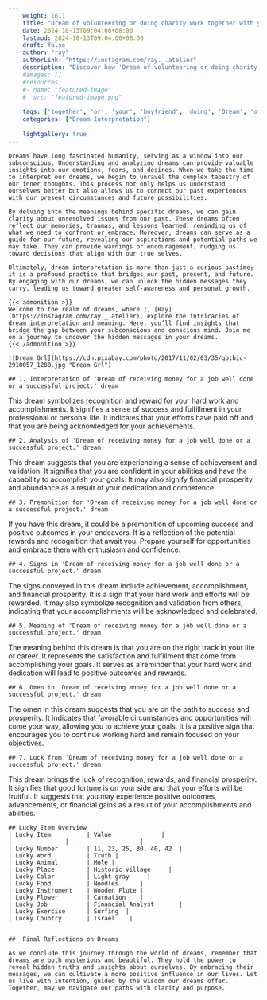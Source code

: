 ```yaml
---
    weight: 1611
    title: "Dream of volunteering or doing charity work together with your boyfriend"  # Assuming 'title' column exists
    date: 2024-10-13T09:04:00+08:00
    lastmod: 2024-10-13T09:04:00+08:00
    draft: false
    author: "ray"
    authorLink: "https://instagram.com/ray._.atelier"
    description: "Discover how 'Dream of volunteering or doing charity work together with your boyfriend' can interpret your future and uncover its significant meanings in your life."
    #images: []
    #resources:
    #- name: "featured-image"
    #  src: "featured-image.png"
    
    tags: ['together', 'or', 'your', 'boyfriend', 'doing', 'Dream', 'of', 'work', 'with', 'charity', 'volunteering']
    categories: ["Dream Interpretation"]
    
    lightgallery: true
---
```

    
    Dreams have long fascinated humanity, serving as a window into our subconscious. Understanding and analyzing dreams can provide valuable insights into our emotions, fears, and desires. When we take the time to interpret our dreams, we begin to unravel the complex tapestry of our inner thoughts. This process not only helps us understand ourselves better but also allows us to connect our past experiences with our present circumstances and future possibilities.
    
    By delving into the meanings behind specific dreams, we can gain clarity about unresolved issues from our past. These dreams often reflect our memories, traumas, and lessons learned, reminding us of what we need to confront or embrace. Moreover, dreams can serve as a guide for our future, revealing our aspirations and potential paths we may take. They can provide warnings or encouragement, nudging us toward decisions that align with our true selves.
    
    Ultimately, dream interpretation is more than just a curious pastime; it is a profound practice that bridges our past, present, and future. By engaging with our dreams, we can unlock the hidden messages they carry, leading us toward greater self-awareness and personal growth.
    
    {{< admonition >}}
    Welcome to the realm of dreams, where I, [Ray](https://instagram.com/ray._.atelier), explore the intricacies of dream interpretation and meaning. Here, you’ll find insights that bridge the gap between your subconscious and conscious mind. Join me on a journey to uncover the hidden messages in your dreams.
    {{< /admonition >}}
    
    ![Dream Grl](https://cdn.pixabay.com/photo/2017/11/02/03/35/gothic-2910057_1280.jpg "Dream Grl")
    
    ## 1. Interpretation of 'Dream of receiving money for a job well done or a successful project.' dream
    
This dream symbolizes recognition and reward for your hard work and accomplishments. It signifies a sense of success and fulfillment in your professional or personal life. It indicates that your efforts have paid off and that you are being acknowledged for your achievements.
    
    ## 2. Analysis of 'Dream of receiving money for a job well done or a successful project.' dream
    
This dream suggests that you are experiencing a sense of achievement and validation. It signifies that you are confident in your abilities and have the capability to accomplish your goals. It may also signify financial prosperity and abundance as a result of your dedication and competence.
    
    ## 3. Premonition for 'Dream of receiving money for a job well done or a successful project.' dream
    
If you have this dream, it could be a premonition of upcoming success and positive outcomes in your endeavors. It is a reflection of the potential rewards and recognition that await you. Prepare yourself for opportunities and embrace them with enthusiasm and confidence.
    
    ## 4. Signs in 'Dream of receiving money for a job well done or a successful project.' dream
    
The signs conveyed in this dream include achievement, accomplishment, and financial prosperity. It is a sign that your hard work and efforts will be rewarded. It may also symbolize recognition and validation from others, indicating that your accomplishments will be acknowledged and celebrated.
    
    ## 5. Meaning of 'Dream of receiving money for a job well done or a successful project.' dream
    
The meaning behind this dream is that you are on the right track in your life or career. It represents the satisfaction and fulfillment that come from accomplishing your goals. It serves as a reminder that your hard work and dedication will lead to positive outcomes and rewards.
    
    ## 6. Omen in 'Dream of receiving money for a job well done or a successful project.' dream
    
The omen in this dream suggests that you are on the path to success and prosperity. It indicates that favorable circumstances and opportunities will come your way, allowing you to achieve your goals. It is a positive sign that encourages you to continue working hard and remain focused on your objectives.
    
    ## 7. Luck from 'Dream of receiving money for a job well done or a successful project.' dream
    
This dream brings the luck of recognition, rewards, and financial prosperity. It signifies that good fortune is on your side and that your efforts will be fruitful. It suggests that you may experience positive outcomes, advancements, or financial gains as a result of your accomplishments and abilities.
    
    ## Lucky Item Overview
    | Lucky Item          | Value              |
    |---------------|--------------------|
    | Lucky Number        | 11, 23, 25, 30, 40, 42  |
    | Lucky Word          | Truth |
    | Lucky Animal        | Mole |
    | Lucky Place         | Historic village     |
    | Lucky Color         | Light gray     |
    | Lucky Food          | Noodles      |
    | Lucky Instrument    | Wooden Flute |
    | Lucky Flower        | Carnation    |
    | Lucky Job           | Financial Analyst       |
    | Lucky Exercise      | Surfing  |
    | Lucky Country       | Israel    |
    
    
    ##  Final Reflections on Dreams
    
    As we conclude this journey through the world of dreams, remember that dreams are both mysterious and beautiful. They hold the power to reveal hidden truths and insights about ourselves. By embracing their messages, we can cultivate a more positive influence in our lives. Let us live with intention, guided by the wisdom our dreams offer. Together, may we navigate our paths with clarity and purpose.
    
